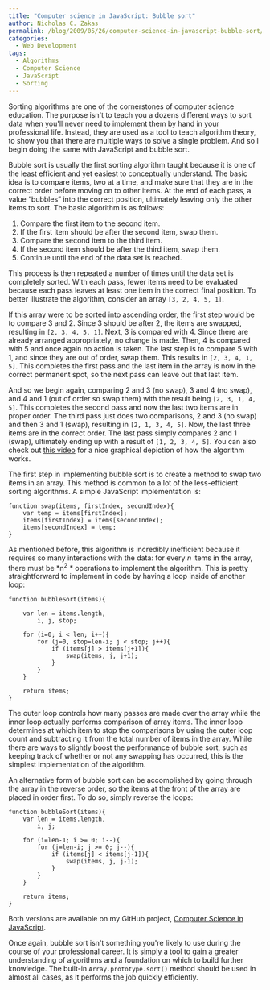 ```yaml
---
title: "Computer science in JavaScript: Bubble sort"
author: Nicholas C. Zakas
permalink: /blog/2009/05/26/computer-science-in-javascript-bubble-sort/
categories:
  - Web Development
tags:
  - Algorithms
  - Computer Science
  - JavaScript
  - Sorting
---
```

Sorting algorithms are one of the cornerstones of computer science education. The purpose isn't to teach you a dozens different ways to sort data when you'll never need to implement them by hand in your professional life. Instead, they are used as a tool to teach algorithm theory, to show you that there are multiple ways to solve a single problem. And so I begin doing the same with JavaScript and bubble sort.

Bubble sort is usually the first sorting algorithm taught because it is one of the least efficient and yet easiest to conceptually understand. The basic idea is to compare items, two at a time, and make sure that they are in the correct order before moving on to other items. At the end of each pass, a value &#8220;bubbles&#8221; into the correct position, ultimately leaving only the other items to sort. The basic algorithm is as follows:

  1. Compare the first item to the second item.
  2. If the first item should be after the second item, swap them.
  3. Compare the second item to the third item.
  4. If the second item should be after the third item, swap them.
  5. Continue until the end of the data set is reached.

This process is then repeated a number of times until the data set is completely sorted. With each pass, fewer items need to be evaluated because each pass leaves at least one item in the correct final position. To better illustrate the algorithm, consider an array `[3, 2, 4, 5, 1]`.

If this array were to be sorted into ascending order, the first step would be to compare 3 and 2. Since 3 should be after 2, the items are swapped, resulting in `[2, 3, 4, 5, 1]`. Next, 3 is compared with 4. Since there are already arranged appropriately, no change is made. Then, 4 is compared with 5 and once again no action is taken. The last step is to compare 5 with 1, and since they are out of order, swap them. This results in `[2, 3, 4, 1, 5]`. This completes the first pass and the last item in the array is now in the correct permanent spot, so the next pass can leave out that last item.

And so we begin again, comparing 2 and 3 (no swap), 3 and 4 (no swap), and 4 and 1 (out of order so swap them) with the result being `[2, 3, 1, 4, 5]`. This completes the second pass and now the last two items are in proper order. The third pass just does two comparisons, 2 and 3 (no swap) and then 3 and 1 (swap), resulting in `[2, 1, 3, 4, 5]`. Now, the last three items are in the correct order. The last pass simply compares 2 and 1 (swap), ultimately ending up with a result of `[1, 2, 3, 4, 5]`. You can also check out [this video][1] for a nice graphical depiction of how the algorithm works.

The first step in implementing bubble sort is to create a method to swap two items in an array. This method is common to a lot of the less-efficient sorting algorithms. A simple JavaScript implementation is:

    function swap(items, firstIndex, secondIndex){
        var temp = items[firstIndex];
        items[firstIndex] = items[secondIndex];
        items[secondIndex] = temp;
    }

As mentioned before, this algorithm is incredibly inefficient because it requires so many interactions with the data: for every *n* items in the array, there must be *n<sup>2</sup> * operations to implement the algorithm. This is pretty straightforward to implement in code by having a loop inside of another loop:

    function bubbleSort(items){
    
        var len = items.length,
            i, j, stop;
    
        for (i=0; i < len; i++){
            for (j=0, stop=len-i; j < stop; j++){
                if (items[j] > items[j+1]){
                    swap(items, j, j+1);
                }
            }
        }
    
        return items;
    }

The outer loop controls how many passes are made over the array while the inner loop actually performs comparison of array items. The inner loop determines at which item to stop the comparisons by using the outer loop count and subtracting it from the total number of items in the array. While there are ways to slightly boost the performance of bubble sort, such as keeping track of whether or not any swapping has occurred, this is the simplest implementation of the algorithm.

An alternative form of bubble sort can be accomplished by going through the array in the reverse order, so the items at the front of the array are placed in order first. To do so, simply reverse the loops:

    function bubbleSort(items){
        var len = items.length,
            i, j;
    
        for (i=len-1; i >= 0; i--){
            for (j=len-i; j >= 0; j--){
                if (items[j] < items[j-1]){
                    swap(items, j, j-1);
                }
            }
        }
    
        return items;
    }

Both versions are available on my GitHub project, [Computer Science in JavaScript][2].

Once again, bubble sort isn't something you're likely to use during the course of your professional career. It is simply a tool to gain a greater understanding of algorithms and a foundation on which to build further knowledge. The built-in `Array.prototype.sort()` method should be used in almost all cases, as it performs the job quickly efficiently.

 [1]: http://www.youtube.com/watch?v=ddWtW1ceHDQ&NR=1
 [2]: http://github.com/nzakas/computer-science-in-javascript/
